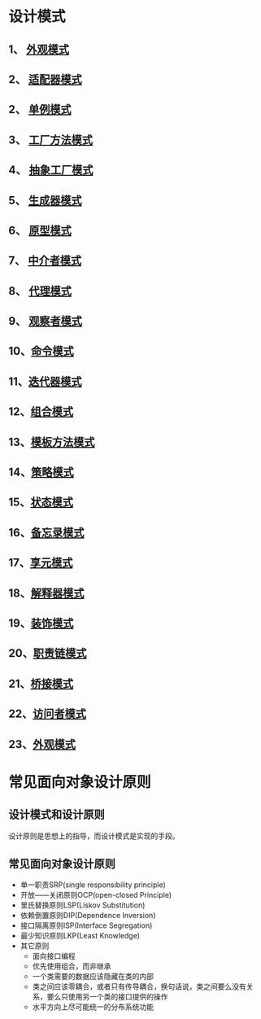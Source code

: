 # 设计模式
## 1、 [外观模式](Proxy/README.md)
## 2、 [适配器模式](Adapter/README.md)
## 2、 [单例模式](Singleton/README.md)
## 3、 [工厂方法模式](FactoryMethod/README.md)
## 4、 [抽象工厂模式](AbstractFactory/README.md)
## 5、 [生成器模式](Builder/README.md)
## 6、 [原型模式](Prototype/README.md)
## 7、 [中介者模式](Mediator/README.md)
## 8、 [代理模式](Proxy/README.md)
## 9、 [观察者模式](Observer/README.md)
## 10、[命令模式](command/README.md)
## 11、[迭代器模式](Iterator/README.md)
## 12、[组合模式](Composite/README.md)
## 13、[模板方法模式](TemplateMethod/README.md)
## 14、[策略模式](Strategy/README.md)
## 15、[状态模式](State/README.md)
## 16、[备忘录模式](Memento/README.md)
## 17、[享元模式](Flyweight/README.md)
## 18、[解释器模式](Interpreter/README.md)
## 19、[装饰模式](Decorator/README.md)
## 20、[职责链模式](ChainOfResponsibility/README.md)
## 21、[桥接模式](Bridge/README.md)
## 22、[访问者模式](Visitor/README.md)
## 23、[外观模式](Facade/README.md)
# 常见面向对象设计原则
## 设计模式和设计原则
设计原则是思想上的指导，而设计模式是实现的手段。
## 常见面向对象设计原则
* 单一职责SRP(single responsibility principle)
* 开放——关闭原则OCP(open-closed Principle)
* 里氏替换原则LSP(Liskov Substitution)
* 依赖倒置原则DIP(Dependence Inversion)
* 接口隔离原则ISP(Interface Segregation)
* 最少知识原则LKP(Least Knowledge)
* 其它原则
  * 面向接口编程
  * 优先使用组合，而非继承
  * 一个类需要的数据应该隐藏在类的内部
  * 类之间应该零耦合，或者只有传导耦合，换句话说，类之间要么没有关系，要么只使用另一个类的接口提供的操作
  * 水平方向上尽可能统一的分布系统功能